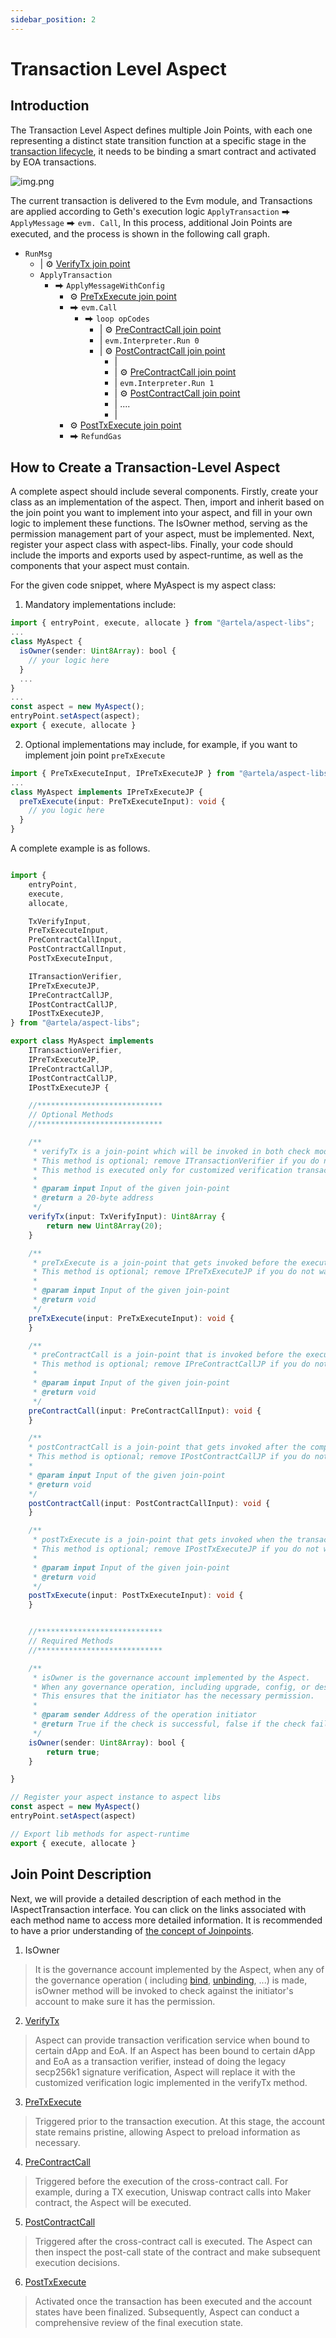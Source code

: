 ```yaml
---
sidebar_position: 2
---
```


# Transaction Level Aspect

## Introduction

The Transaction Level Aspect defines multiple Join Points, with each one representing a distinct state transition
function at a specific stage in the [transaction lifecycle](/develop/core-concepts/lifecycle),
it needs to be binding a smart contract and activated by EOA transactions.

![img.png](../img/jp.png)

The current transaction is delivered to the Evm module, and Transactions are applied according to Geth's execution
logic `ApplyTransaction` ⮕ `ApplyMessage` ⮕ `evm. Call`, In this process, additional Join Points are executed, and the
process is shown in the following call graph.

* `RunMsg`
  * | ⚙ [VerifyTx join point](/develop/reference/aspect-lib/tx-level-aspect/verify-tx)
  * `ApplyTransaction`
    * ⮕ `ApplyMessageWithConfig`
      * ⚙ [PreTxExecute join point](/develop/reference/aspect-lib/tx-level-aspect/pre-tx-execute)
      * ⮕ `evm.Call`
        * ⮕ `loop opCodes`
          * | ⚙ [PreContractCall join point](/develop/reference/aspect-lib/tx-level-aspect/pre-contract-call)
          * | `evm.Interpreter.Run 0`
          * | ⚙ [PostContractCall join point](/develop/reference/aspect-lib/tx-level-aspect/post-contract-call)
            * |
            * | ⚙ [PreContractCall join point](/develop/reference/aspect-lib/tx-level-aspect/pre-contract-call)
            * | `evm.Interpreter.Run 1`
            * | ⚙ [PostContractCall join point](/develop/reference/aspect-lib/tx-level-aspect/post-contract-call)
            * | ....
            * |
      * ⚙ [PostTxExecute join point](/develop/reference/aspect-lib/tx-level-aspect/post-tx-execute)
      * ⮕ `RefundGas`

## How to Create a Transaction-Level Aspect

A complete aspect should include several components. Firstly, create your class as an implementation of the aspect. Then, import and inherit based on the join point you want to implement into your aspect, and fill in your own logic to implement these functions. The IsOwner method, serving as the permission management part of your aspect, must be implemented. Next, register your aspect class with aspect-libs. Finally, your code should include the imports and exports used by aspect-runtime, as well as the components that your aspect must contain.

For the given code snippet, where MyAspect is my aspect class:

1. Mandatory implementations include:
<!-- @formatter:off -->
```typescript
import { entryPoint, execute, allocate } from "@artela/aspect-libs";
...
class MyAspect {
  isOwner(sender: Uint8Array): bool {
    // your logic here
  }
  ...
}
...
const aspect = new MyAspect();
entryPoint.setAspect(aspect);
export { execute, allocate }
```
<!-- @formatter:on -->

2. Optional implementations may include, for example, if you want to implement join point `preTxExecute`
<!-- @formatter:off -->
```typescript
import { PreTxExecuteInput, IPreTxExecuteJP } from "@artela/aspect-libs";
...
class MyAspect implements IPreTxExecuteJP {
  preTxExecute(input: PreTxExecuteInput): void {
    // you logic here
  }
}
```
<!-- @formatter:on -->

A complete example is as follows.
<!-- @formatter:off -->
```typescript

import {
    entryPoint,
    execute,
    allocate,

    TxVerifyInput,
    PreTxExecuteInput,
    PreContractCallInput,
    PostContractCallInput,
    PostTxExecuteInput,

    ITransactionVerifier,
    IPreTxExecuteJP,
    IPreContractCallJP,
    IPostContractCallJP,
    IPostTxExecuteJP,
} from "@artela/aspect-libs";

export class MyAspect implements
    ITransactionVerifier,
    IPreTxExecuteJP,
    IPreContractCallJP,
    IPostContractCallJP,
    IPostTxExecuteJP {

    //****************************
    // Optional Methods
    //****************************

    /**
     * verifyTx is a join-point which will be invoked in both check mode and deliver mode.
     * This method is optional; remove ITransactionVerifier if you do not want to include this functionality.
     * This method is executed only for customized verification transactions.
     *
     * @param input Input of the given join-point
     * @return a 20-byte address
     */
    verifyTx(input: TxVerifyInput): Uint8Array {
        return new Uint8Array(20);
    }

    /**
     * preTxExecute is a join-point that gets invoked before the execution of a transaction.
     * This method is optional; remove IPreTxExecuteJP if you do not want to include this functionality.
     *
     * @param input Input of the given join-point
     * @return void
     */
    preTxExecute(input: PreTxExecuteInput): void {
    }

    /**
     * preContractCall is a join-point that is invoked before the execution of a contract call.
     * This method is optional; remove IPreContractCallJP if you do not want to include this functionality.
     *
     * @param input Input of the given join-point
     * @return void
     */
    preContractCall(input: PreContractCallInput): void {
    }

    /**
    * postContractCall is a join-point that gets invoked after the completion of a contract call.
    * This method is optional; remove IPostContractCallJP if you do not want to include this functionality.
    *
    * @param input Input of the given join-point
    * @return void
    */
    postContractCall(input: PostContractCallInput): void {
    }

    /**
     * postTxExecute is a join-point that gets invoked when the transaction execution is completed, and the state is not yet committed.
     * This method is optional; remove IPostTxExecuteJP if you do not want to include this functionality.
     *
     * @param input Input of the given join-point
     * @return void
     */
    postTxExecute(input: PostTxExecuteInput): void {
    }


    //****************************
    // Required Methods
    //****************************

    /**
     * isOwner is the governance account implemented by the Aspect.
     * When any governance operation, including upgrade, config, or destroy, is performed, the isOwner method is invoked to check against the initiator's account.
     * This ensures that the initiator has the necessary permission.
     *
     * @param sender Address of the operation initiator
     * @return True if the check is successful, false if the check fails
     */
    isOwner(sender: Uint8Array): bool {
        return true;
    }

}

// Register your aspect instance to aspect libs
const aspect = new MyAspect()
entryPoint.setAspect(aspect)

// Export lib methods for aspect-runtime
export { execute, allocate }

```
<!-- @formatter:on -->

## Join Point Description

Next, we will provide a detailed description of each method in the IAspectTransaction interface. You can click on the links associated with each method name to access more detailed information. It is recommended to have a prior understanding of [the concept of Joinpoints](/develop/core-concepts/join-point).

1. IsOwner

> It is the governance account implemented by the Aspect, when any of the governance operation (
including [bind](/develop/core-concepts/lifecycle#binding), [unbinding](/develop/core-concepts/lifecycle#unbinding), ...)
is made, isOwner method will be invoked to check against the initiator's account to make sure it has the permission.

2. [VerifyTx](/develop/reference/aspect-lib/verify-aspect)

> Aspect can provide transaction verification service when bound to certain dApp and EoA. If an Aspect has been bound to certain dApp and EoA as a transaction verifier, instead of doing the legacy secp256k1 signature verification, Aspect will replace it with the customized verification logic implemented in the verifyTx method.

3. [PreTxExecute](/develop/reference/aspect-lib/tx-level-aspect/pre-tx-execute)

> Triggered prior to the transaction execution. At this stage, the account state remains pristine, allowing Aspect to preload information as necessary.

4. [PreContractCall](/develop/reference/aspect-lib/tx-level-aspect/pre-contract-call)

> Triggered before the execution of the cross-contract call. For example, during a TX execution, Uniswap contract calls into Maker contract, the Aspect will be executed.

5. [PostContractCall](/develop/reference/aspect-lib/tx-level-aspect/post-contract-call)

> Triggered after the cross-contract call is executed. The Aspect can then inspect the post-call state of the contract and make subsequent execution decisions.

6. [PostTxExecute](/develop/reference/aspect-lib/tx-level-aspect/post-tx-execute)

> Activated once the transaction has been executed and the account states have been finalized. Subsequently, Aspect can conduct a comprehensive review of the final execution state.

